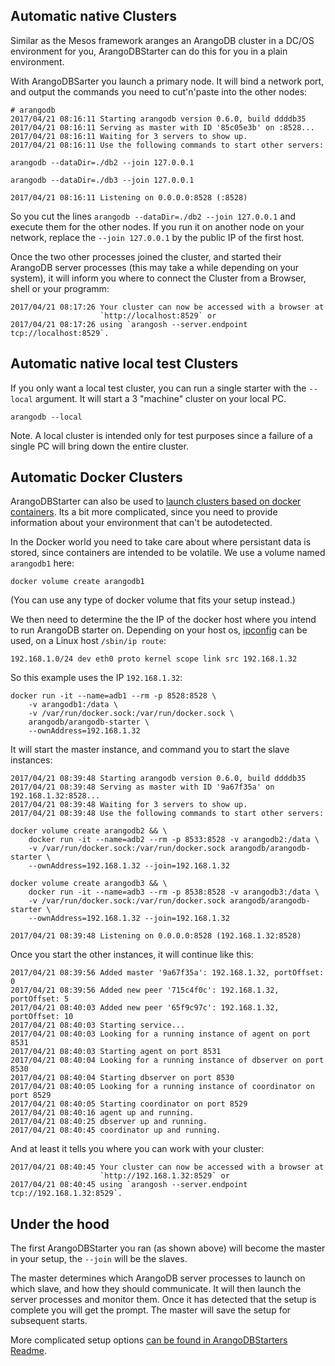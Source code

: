 Automatic native Clusters
-------------------------
Similar as the Mesos framework aranges an ArangoDB cluster in a DC/OS environment for you, ArangoDBStarter can do this for you in a plain environment.

With ArangoDBSarter you launch a primary node. It will bind a network port, and output the commands you need to cut'n'paste into the other nodes: 

    # arangodb 
    2017/04/21 08:16:11 Starting arangodb version 0.6.0, build ddddb35
    2017/04/21 08:16:11 Serving as master with ID '85c05e3b' on :8528...
    2017/04/21 08:16:11 Waiting for 3 servers to show up.
    2017/04/21 08:16:11 Use the following commands to start other servers:
    
    arangodb --dataDir=./db2 --join 127.0.0.1
    
    arangodb --dataDir=./db3 --join 127.0.0.1
    
    2017/04/21 08:16:11 Listening on 0.0.0.0:8528 (:8528)

So you cut the lines `arangodb --dataDir=./db2 --join 127.0.0.1` and execute them for the other nodes. If you run it on another node on your network, replace the `--join 127.0.0.1` by the public IP of the first host.

Once the two other processes joined the cluster, and started their ArangoDB server processes (this may take a while depending on your system), it will inform you where to connect the Cluster from a Browser, shell or your programm:

    2017/04/21 08:17:26 Your cluster can now be accessed with a browser at
                        `http://localhost:8529` or
    2017/04/21 08:17:26 using `arangosh --server.endpoint tcp://localhost:8529`.

Automatic native local test Clusters
------------------------------------

If you only want a local test cluster, you can run a single starter with the `--local` argument.
It will start a 3 "machine" cluster on your local PC.

```
arangodb --local
```

Note. A local cluster is intended only for test purposes since a failure of 
a single PC will bring down the entire cluster.

Automatic Docker Clusters
-------------------------
ArangoDBStarter can also be used to [launch clusters based on docker containers](https://github.com/arangodb-helper/ArangoDBStarter#running-in-docker).
Its a bit more complicated, since you need to provide information about your environment that can't be autodetected.

In the Docker world you need to take care about where persistant data is stored, since containers are intended to be volatile. We use a volume named `arangodb1` here: 

    docker volume create arangodb1

(You can use any type of docker volume that fits your setup instead.)

We then need to determine the the IP of the docker host where you intend to run ArangoDB starter on. 
Depending on your host os, [ipconfig](https://en.wikipedia.org/wiki/Ipconfig) can be used, on a Linux host `/sbin/ip route`:

    192.168.1.0/24 dev eth0 proto kernel scope link src 192.168.1.32

So this example uses the IP `192.168.1.32`:

    docker run -it --name=adb1 --rm -p 8528:8528 \
        -v arangodb1:/data \
        -v /var/run/docker.sock:/var/run/docker.sock \
        arangodb/arangodb-starter \
        --ownAddress=192.168.1.32

It will start the master instance, and command you to start the slave instances:

    2017/04/21 08:39:48 Starting arangodb version 0.6.0, build ddddb35
    2017/04/21 08:39:48 Serving as master with ID '9a67f35a' on 192.168.1.32:8528...
    2017/04/21 08:39:48 Waiting for 3 servers to show up.
    2017/04/21 08:39:48 Use the following commands to start other servers:
    
    docker volume create arangodb2 && \
        docker run -it --name=adb2 --rm -p 8533:8528 -v arangodb2:/data \
        -v /var/run/docker.sock:/var/run/docker.sock arangodb/arangodb-starter \
        --ownAddress=192.168.1.32 --join=192.168.1.32
    
    docker volume create arangodb3 && \
        docker run -it --name=adb3 --rm -p 8538:8528 -v arangodb3:/data \
        -v /var/run/docker.sock:/var/run/docker.sock arangodb/arangodb-starter \
        --ownAddress=192.168.1.32 --join=192.168.1.32
    
    2017/04/21 08:39:48 Listening on 0.0.0.0:8528 (192.168.1.32:8528)

Once you start the other instances, it will continue like this: 

    2017/04/21 08:39:56 Added master '9a67f35a': 192.168.1.32, portOffset: 0
    2017/04/21 08:39:56 Added new peer '715c4f0c': 192.168.1.32, portOffset: 5
    2017/04/21 08:40:03 Added new peer '65f9c97c': 192.168.1.32, portOffset: 10
    2017/04/21 08:40:03 Starting service...
    2017/04/21 08:40:03 Looking for a running instance of agent on port 8531
    2017/04/21 08:40:03 Starting agent on port 8531
    2017/04/21 08:40:04 Looking for a running instance of dbserver on port 8530
    2017/04/21 08:40:04 Starting dbserver on port 8530
    2017/04/21 08:40:05 Looking for a running instance of coordinator on port 8529
    2017/04/21 08:40:05 Starting coordinator on port 8529
    2017/04/21 08:40:16 agent up and running.
    2017/04/21 08:40:25 dbserver up and running.
    2017/04/21 08:40:45 coordinator up and running.

And at least it tells you where you can work with your cluster:

    2017/04/21 08:40:45 Your cluster can now be accessed with a browser at
                        `http://192.168.1.32:8529` or
    2017/04/21 08:40:45 using `arangosh --server.endpoint tcp://192.168.1.32:8529`.

Under the hood
--------------
The first ArangoDBStarter you ran (as shown above) will become the master in your setup, the `--join` will be the slaves.

The master determines which ArangoDB server processes to launch on which slave, and how they should communicate. 
It will then launch the server processes and monitor them. Once it has detected that the setup is complete you will get the prompt. The master will save the setup for subsequent starts. 

More complicated setup options [can be found in ArangoDBStarters Readme](https://github.com/arangodb-helper/ArangoDBStarter#starting-an-arangodb-cluster-the-easy-way). 

